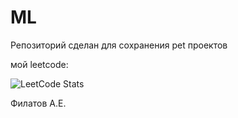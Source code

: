 # ML
Репозиторий сделан для сохранения pet проектов

мой leetcode:

![LeetCode Stats](https://leetcard.jacoblin.cool/Pomrgite13)



Филатов А.Е.
